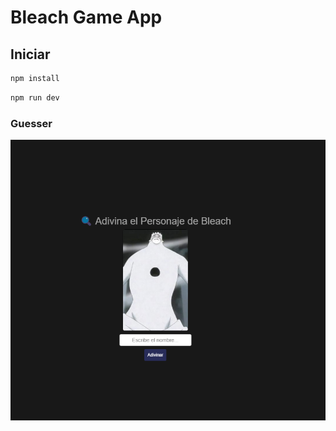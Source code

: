 # Bleach Game App 

## Iniciar 
```bash
npm install
```

```bash
npm run dev
```

### Guesser
![alt text](./public/img/001.png)
